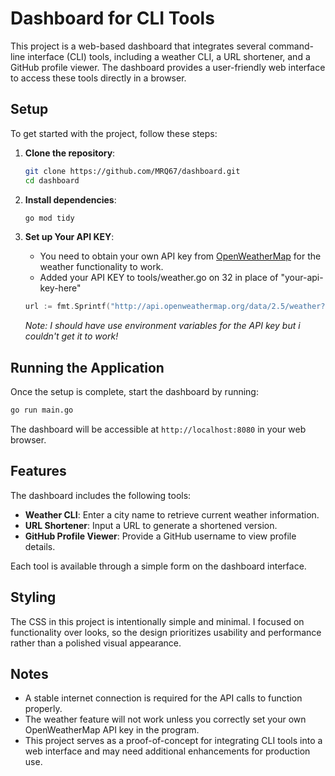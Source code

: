 
# Dashboard for CLI Tools

This project is a web-based dashboard that integrates several command-line interface (CLI) tools, including a weather CLI, a URL shortener, and a GitHub profile viewer. The dashboard provides a user-friendly web interface to access these tools directly in a browser.

## Setup

To get started with the project, follow these steps:

1. **Clone the repository**:
   ```bash
   git clone https://github.com/MRQ67/dashboard.git
   cd dashboard
   ```

2. **Install dependencies**:
   ```bash
   go mod tidy
   ```

3. **Set up Your API KEY**:
   - You need to obtain your own API key from [OpenWeatherMap](https://openweathermap.org/api) for the weather functionality to work.
   - Added your API KEY to tools/weather.go on 32 in place of "your-api-key-here"

    ```go
	url := fmt.Sprintf("http://api.openweathermap.org/data/2.5/weather?q=%s&appid="+"your-api-key-here", encodedCity)
    ```
    
    _Note: I should have use environment variables for the API key but i couldn't get it to work!_


## Running the Application

Once the setup is complete, start the dashboard by running:
```bash
go run main.go
```

The dashboard will be accessible at `http://localhost:8080` in your web browser.

## Features

The dashboard includes the following tools:

- **Weather CLI**: Enter a city name to retrieve current weather information.
- **URL Shortener**: Input a URL to generate a shortened version.
- **GitHub Profile Viewer**: Provide a GitHub username to view profile details.

Each tool is available through a simple form on the dashboard interface.

## Styling

The CSS in this project is intentionally simple and minimal. I focused on functionality over looks, so the design prioritizes usability and performance rather than a polished visual appearance.

## Notes

- A stable internet connection is required for the API calls to function properly.
- The weather feature will not work unless you correctly set your own OpenWeatherMap API key in the program.
- This project serves as a proof-of-concept for integrating CLI tools into a web interface and may need additional enhancements for production use.
